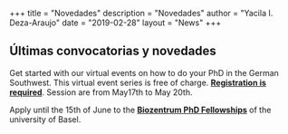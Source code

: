 +++
title = "Novedades"
description = "Novedades"
author = "Yacila I. Deza-Araujo"
date = "2019-02-28"
layout = "News"
+++

## &Uacute;ltimas convocatorias y novedades

Get started with our virtual events on how to do your PhD in the German Southwest.
This virtual event series is free of charge. [**Registration is required**](https://www.bw-i.de/veranstaltungen/event/your-phd-in-germany-your-first-steps-in-baden-wuerttemberg?sap-outbound-id=402F95FC996BCF68C3CB9540C6DE910674CF75F3&utm_source=hybris-campaign&utm_medium=email&utm_campaign=000_VAN6575_0000012954_NatureCareers-Newsletter-A%2FB-07May2021&utm_content=EN_internal_26024_20210506). Session are from May17th to May 20th.
 
Apply until the 15th of June to the [**Biozentrum PhD Fellowships**](https://jobs.unibas.ch/offene-stellen/biozentrum-phd-fellowships-summer-call-2021/ae846829-6e0d-4f39-97c6-e6883672f4c7) of the university of Basel.










